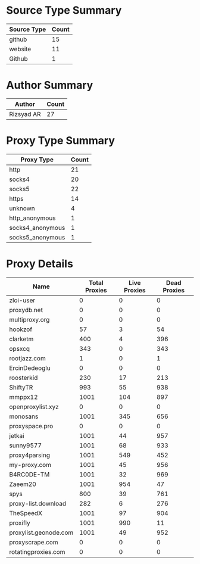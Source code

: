 # Source Type Summary

| Source Type | Count |
|-------------|-------|
| github | 15 |
| website | 11 |
| Github | 1 |


# Author Summary

| Author | Count |
|--------|-------|
| Rizsyad AR | 27 |


# Proxy Type Summary

| Proxy Type | Count |
|------------|-------|
| http | 21 |
| socks4 | 20 |
| socks5 | 22 |
| https | 14 |
| unknown | 4 |
| http_anonymous | 1 |
| socks4_anonymous | 1 |
| socks5_anonymous | 1 |


# Proxy Details

| Name | Total Proxies | Live Proxies | Dead Proxies |
|------|---------------|--------------|---------------|
| zloi-user | 0 | 0 | 0 |
| proxydb.net | 0 | 0 | 0 |
| multiproxy.org | 0 | 0 | 0 |
| hookzof | 57 | 3 | 54 |
| clarketm | 400 | 4 | 396 |
| opsxcq | 343 | 0 | 343 |
| rootjazz.com | 1 | 0 | 1 |
| ErcinDedeoglu | 0 | 0 | 0 |
| roosterkid | 230 | 17 | 213 |
| ShiftyTR | 993 | 55 | 938 |
| mmppx12 | 1001 | 104 | 897 |
| openproxylist.xyz | 0 | 0 | 0 |
| monosans | 1001 | 345 | 656 |
| proxyspace.pro | 0 | 0 | 0 |
| jetkai | 1001 | 44 | 957 |
| sunny9577 | 1001 | 68 | 933 |
| proxy4parsing | 1001 | 549 | 452 |
| my-proxy.com | 1001 | 45 | 956 |
| B4RC0DE-TM | 1001 | 32 | 969 |
| Zaeem20 | 1001 | 954 | 47 |
| spys | 800 | 39 | 761 |
| proxy-list.download | 282 | 6 | 276 |
| TheSpeedX | 1001 | 97 | 904 |
| proxifly | 1001 | 990 | 11 |
| proxylist.geonode.com | 1001 | 49 | 952 |
| proxyscrape.com | 0 | 0 | 0 |
| rotatingproxies.com | 0 | 0 | 0 |
